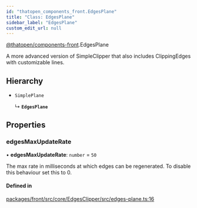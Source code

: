 ```yaml
---
id: "thatopen_components_front.EdgesPlane"
title: "Class: EdgesPlane"
sidebar_label: "EdgesPlane"
custom_edit_url: null
---
```


[@thatopen/components-front](../modules/thatopen_components_front.md).EdgesPlane

A more advanced version of SimpleClipper that also includes
ClippingEdges with customizable lines.

## Hierarchy

- `SimplePlane`

  ↳ **`EdgesPlane`**

## Properties

### edgesMaxUpdateRate

• **edgesMaxUpdateRate**: `number` = `50`

The max rate in milliseconds at which edges can be regenerated.
To disable this behaviour set this to 0.

#### Defined in

[packages/front/src/core/EdgesClipper/src/edges-plane.ts:16](https://github.com/ThatOpen/engine_components/blob/630a314/packages/front/src/core/EdgesClipper/src/edges-plane.ts#L16)
